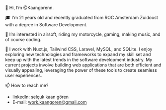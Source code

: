 👋 Hi, I’m @Kaangorenn.

🎓 I'm 21 years old and recently graduated from ROC Amsterdam Zuidoost with a degree in Software Development.

👀 I’m interested in airsoft, riding my motorcycle, gaming, making music, and of course coding.

🌱 I work with Nuxt.js, Tailwind CSS, Laravel, MySQL, and SQLite. I enjoy exploring new technologies and frameworks to expand my skill set and keep up with the latest trends in the software development industry. My current projects involve building web applications that are both efficient and visually appealing, leveraging the power of these tools to create seamless user experiences.
  
📫 How to reach me?
- linkedIn: selçuk kaan gören
- E-mail: work.kaangoren@gmail.com
